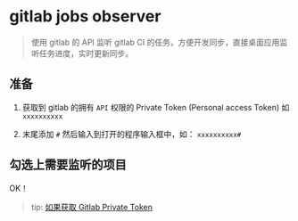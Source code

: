 # gitlab jobs observer

> 使用 gitlab 的 API 监听 gitlab CI 的任务，方便开发同步，直接桌面应用监听任务进度，实时更新同步。

## 准备

1. 获取到 gitlab 的拥有 `API` 权限的 Private Token (Personal access Token) 如 `xxxxxxxxxx`

2. 末尾添加 `#` 然后输入到打开的程序输入框中，如： `xxxxxxxxxx#`

## 勾选上需要监听的项目

OK！

> tip: [如果获取 Gitlab Private Token](https://docs.gitlab.com/ee/user/profile/personal_access_tokens.html)
